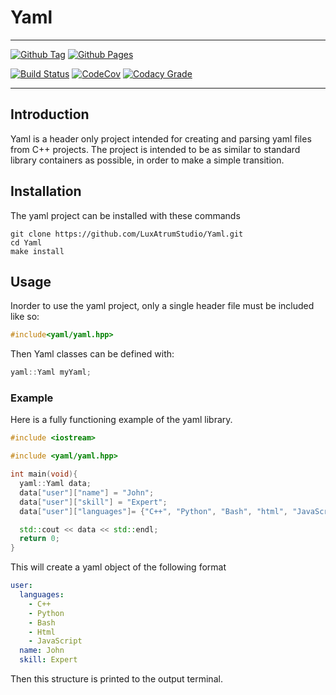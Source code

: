 # Yaml #

---

[![Github Tag](https://img.shields.io/github/tag/LuxAtrumStudio/Yaml.svg)](https://github.com/LuxAtrumStudio/Yaml)
[![Github Pages](https://img.shields.io/badge/Documentation-gh--pages-blue.svg)](https://luxatrumstudio.github.io/Yaml/)

[![Build Status](https://img.shields.io/travis/LuxAtrumStudio/Yaml.svg)](https://travis-ci.org/LuxAtrumStudio/Yaml)
[![CodeCov](https://img.shields.io/codecov/c/github/LuxAtrumStudio/Yaml/master.svg)](https://codecov.io/gh/LuxAtrumStudio/Yaml)
[![Codacy Grade](https://img.shields.io/codacy/grade/6245acd81a924d53a26a7eda45bc4073.svg)](https://www.codacy.com/app/LuxAtrumStudio/Yaml)

---

## Introduction ##

Yaml is a header only project intended for creating and parsing yaml files from
C++ projects. The project is intended to be as similar to standard library
containers as possible, in order to make a simple transition.

## Installation ##

The yaml project can be installed with these commands

```
git clone https://github.com/LuxAtrumStudio/Yaml.git
cd Yaml
make install
```

## Usage ##

Inorder to use the yaml project, only a single header file must be included
like so:

```cpp
#include<yaml/yaml.hpp>
```

Then Yaml classes can be defined with:

```cpp
yaml::Yaml myYaml;
```

### Example ###

Here is a fully functioning example of the yaml library.

```cpp
#include <iostream>

#include <yaml/yaml.hpp>

int main(void){
  yaml::Yaml data;
  data["user"]["name"] = "John";
  data["user"]["skill"] = "Expert";
  data["user"]["languages"]= {"C++", "Python", "Bash", "html", "JavaScript"};

  std::cout << data << std::endl;
  return 0;
}
```

This will create a yaml object of the following format

```yaml
user:
  languages:
    - C++
    - Python
    - Bash
    - Html
    - JavaScript
  name: John
  skill: Expert
```

Then this structure is printed to the output terminal.
